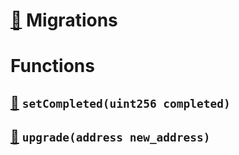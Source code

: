 # [🔗](/contracts/Migrations.sol#L4) Migrations

# Functions

## [🔗](/contracts/Migrations.sol#L7) `setCompleted(uint256 completed)`

## [🔗](/contracts/Migrations.sol#L11) `upgrade(address new_address)`
